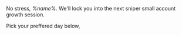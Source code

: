 No stress\, *%name%*\.
We\'ll lock you into the next sniper small account growth session\.

Pick your preffered day below\,


